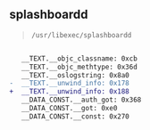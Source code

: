 ## splashboardd

> `/usr/libexec/splashboardd`

```diff

   __TEXT.__objc_classname: 0xcb
   __TEXT.__objc_methtype: 0x36d
   __TEXT.__oslogstring: 0x8a0
-  __TEXT.__unwind_info: 0x178
+  __TEXT.__unwind_info: 0x188
   __DATA_CONST.__auth_got: 0x368
   __DATA_CONST.__got: 0xe0
   __DATA_CONST.__const: 0x270

```
